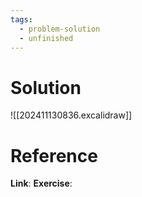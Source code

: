 ```yaml
---
tags:
  - problem-solution
  - unfinished
---
```

# Solution
![[202411130836.excalidraw]]

# Reference
**Link**:
**Exercise**: